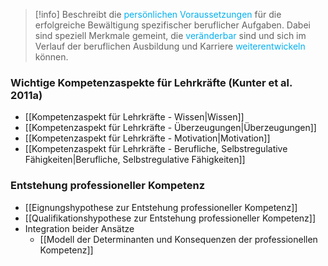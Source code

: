 > [!info] 
> Beschreibt die <span style="color:rgb(0, 176, 240)">persönlichen Voraussetzungen</span> für die erfolgreiche Bewältigung spezifischer beruflicher Aufgaben. Dabei sind speziell Merkmale gemeint, die <span style="color:rgb(0, 176, 240)">veränderbar</span> sind und sich im Verlauf der beruflichen Ausbildung und Karriere <span style="color:rgb(0, 176, 240)">weiterentwickeln</span> können.

### Wichtige Kompetenzaspekte für Lehrkräfte (Kunter et al. 2011a)
- [[Kompetenzaspekt für Lehrkräfte - Wissen|Wissen]]
- [[Kompetenzaspekt für Lehrkräfte - Überzeugungen|Überzeugungen]]
- [[Kompetenzaspekt für Lehrkräfte - Motivation|Motivation]]
- [[Kompetenzaspekt für Lehrkräfte - Berufliche, Selbstregulative Fähigkeiten|Berufliche, Selbstregulative Fähigkeiten]]

### Entstehung professioneller Kompetenz

- [[Eignungshypothese zur Entstehung professioneller Kompetenz]]
- [[Qualifikationshypothese zur Entstehung professioneller Kompetenz]]
- Integration beider Ansätze
	- [[Modell der Determinanten und Konsequenzen der professionellen Kompetenz]] 